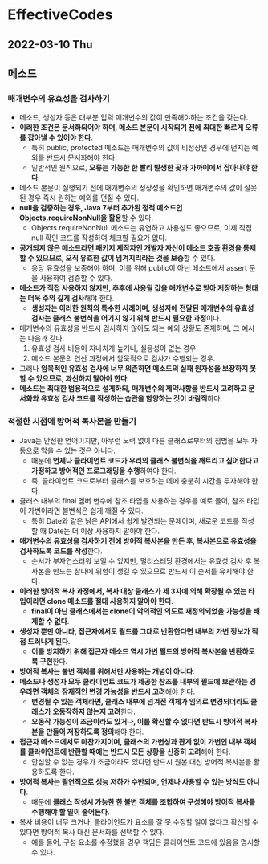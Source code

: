 # EffectiveCodes
## 2022-03-10 Thu

## 메소드
### 매개변수의 유효성을 검사하기
* 메소드, 생성자 등은 대부분 입력 매개변수의 값이 만족해야하는 조건을 갖는다.
* **이러한 조건은 문서화되어야 하며, 메소드 본문이 시작되기 전에 최대한 빠르게 오류를 잡아낼 수 있어야 한다**.
  * 특히 public, protected 메소드는 매개변수의 값이 비정상인 경우에 던지는 예외를 반드시 문서화해야 한다.
  * 일반적인 원칙으로, **오류는 가능한 한 빨리 발생한 곳과 가까이에서 잡아내야 한다**.
* 메소드 본문이 실행되기 전에 매개변수의 정상성을 확인하면 매개변수의 값이 잘못된 경우 즉시 원하는 예외를 던질 수 있다.
* **null을 검증하는 경우, Java 7부터 추가된 정적 메소드인 Objects.requireNonNull을 활용**할 수 있다.
  * Objects.requireNonNull 메소드는 유연하고 사용성도 좋으므로, 이제 직접 null 확인 코드를 작성하여 체크할 필요가 없다.
* **공개되지 않은 메소드라면 패키지 제작자인 개발자 자신이 메소드 호출 환경을 통제할 수 있으므로, 오직 유효한 값이 넘겨지리라는 것을 보증**할 수 있다.
  * 응당 유효성을 보증해야 하며, 이를 위해 public이 아닌 메소드에서 assert 문을 사용하여 검증할 수 있다.
* **메소드가 직접 사용하지 않지만, 추후에 사용될 값을 매개변수로 받아 저장하는 형태는 더욱 주의 깊게 검사**해야 한다.
  * **생성자는 이러한 원칙의 특수한 사례이며, 생성자에 전달된 매개변수의 유효성 검사는 클래스 불변식을 어기지 않기 위해 반드시 필요한 과정**이다.
* 매개변수의 유효성을 반드시 검사하지 않아도 되는 예외 상황도 존재하며, 그 예시는 다음과 같다.
  1. 유효성 검사 비용이 지나치게 높거나, 실용성이 없는 경우.
  2. 메소드 본문의 연산 과정에서 암묵적으로 검사가 수행되는 경우.
* 그러나 **암묵적인 유효성 검사에 너무 의존하면 메소드의 실패 원자성을 보장하지 못할 수 있으므로, 과신하지 말아야 한다**.
* **메소드는 최대한 범용적으로 설계하되, 매개변수의 제약사항을 반드시 고려하고 문서화와 유효성 검사 코드를 작성하는 습관을 함양하는 것이 바람직**하다.

### 적절한 시점에 방어적 복사본을 만들기
* Java는 안전한 언어이지만, 아무런 노력 없이 다른 클래스로부터의 침범을 모두 자동으로 막을 수 있는 것은 아니다.
  * 때문에 **언제나 클라이언트 코드가 우리의 클래스 불변식을 깨트리고 싶어한다고 가정하고 방어적인 프로그래밍을 수행**하여야 한다.
  * 즉, 클라이언트 코드로부터 클래스를 보호하는 데에 충분히 시간을 투자해야 한다.
* 클래스 내부의 final 멤버 변수에 참조 타입을 사용하는 경우를 예로 들어, 참조 타입이 가변이라면 불변식은 쉽게 깨질 수 있다.
  * 특히 Date와 같은 낡은 API에서 쉽게 발견되는 문제이며, 새로운 코드를 작성할 때 Date는 더 이상 사용하지 말아야 한다.
* **매개변수의 유효성을 검사하기 전에 방어적 복사본을 만든 후, 복사본으로 유효성을 검사하도록 코드를 작성**한다.
  * 순서가 부자연스러워 보일 수 있지만, 멀티스레딩 환경에서는 유효성 검사 후 복사본을 만드는 찰나에 위험이 생길 수 있으므로 반드시 이 순서를 유지해야 한다.
* **이러한 방어적 복사 과정에서, 복사 대상 클래스가 제 3자에 의해 확장될 수 있는 타입이라면 clone 메소드를 절대 사용하지 말아야 한다**.
  * **final이 아닌 클래스에서는 clone이 악의적인 의도로 재정의되었을 가능성을 배제할 수 없다**.
* **생성자 뿐만 아니라, 접근자에서도 필드를 그대로 반환한다면 내부의 가변 정보가 직접 드러나게 된다**.
  * **이를 방지하기 위해 접근자 메소드 역시 가변 필드의 방어적 복사본을 반환하도록 구현**한다.
* **방어적 복사는 불변 객체를 위해서만 사용하는 개념이 아니다**.
* **메소드나 생성자 모두 클라이언트 코드가 제공한 참조를 내부의 필드에 보관하는 경우라면 객체의 잠재적인 변경 가능성을 반드시 고려**해야 한다.
  * **변경될 수 있는 객체라면, 클래스 내부에 넘겨진 객체가 임의로 변경되더라도 클래스가 오동작하지 않는지 고려**한다.
  * **오동작 가능성이 조금이라도 있거나, 이를 확신할 수 없다면 반드시 방어적 복사본을 만들어 저장하도록 정의**해야 한다.
* **접근자 메소드에서도 마찬가지이며, 클래스의 가변성과 관계 없이 가변인 내부 객체를 클라이언트에 반환할 때에는 반드시 모든 상황을 신중히 고려**해야 한다.
  * 안심할 수 없는 경우가 조금이라도 있다면 반드시 원본 대신 방어적 복사본을 활용하도록 한다.
* **방어적 복사는 필연적으로 성능 저하가 수반되며, 언제나 사용할 수 있는 방식도 아니다**.
  * 때문에 **클래스 작성시 가능한 한 불변 객체를 조합하여 구성해야 방어적 복사를 수행해야 할 일이 줄어든다**.
* 복사 비용이 너무 크거나, 클라이언트가 요소를 잘 못 수정할 일이 없다고 확신할 수 있다면 방어적 복사 대신 문서화를 선택할 수 있다.
  * 예를 들어, 구성 요소를 수정했을 경우 책임은 클라이언트 코드에 있음을 명시할 수 있다.